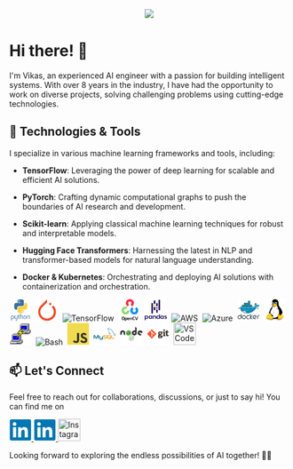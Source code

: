 <div id="header" align="center">
  <img src="https://media.giphy.com/media/v1.Y2lkPTc5MGI3NjExMWFqZ2VmbDdwNzE5cWk2NW53ZmxsMnEwejJ6NnZkcDhyMTJwajh2diZlcD12MV9pbnRlcm5hbF9naWZfYnlfaWQmY3Q9Zw/YiJTlLGomNP3TeJXdE/giphy-downsized-large.gif" width="100"/>
</div>

# Hi there! 👋

I'm Vikas, an experienced AI engineer with a passion for building intelligent systems. With over 8 years in the industry, I have had the opportunity to work on diverse projects, solving challenging problems using cutting-edge technologies.

## 🔧 Technologies & Tools

I specialize in various machine learning frameworks and tools, including:

- **TensorFlow**: Leveraging the power of deep learning for scalable and efficient AI solutions.

- **PyTorch**: Crafting dynamic computational graphs to push the boundaries of AI research and development.

- **Scikit-learn**: Applying classical machine learning techniques for robust and interpretable models.

- **Hugging Face Transformers**: Harnessing the latest in NLP and transformer-based models for natural language understanding.

- **Docker & Kubernetes**: Orchestrating and deploying AI solutions with containerization and orchestration.

<div>
    <img src="https://github.com/devicons/devicon/blob/master/icons/python/python-original-wordmark.svg" title="Python" alt="Python" width="40" height="40"/>&nbsp;
    <img src="https://github.com/devicons/devicon/blob/master/icons/pytorch/pytorch-original.svg" title="PyTorch" alt="PyTorch" width="40" height="40"/>&nbsp;
    <img src="https://user-images.githubusercontent.com/25181517/223639822-2a01e63a-a7f9-4a39-8930-61431541bc06.png" title="TensorFlow" alt="TensorFlow" width="40" height="40"/>&nbsp;
    <img src="https://github.com/devicons/devicon/blob/master/icons/opencv/opencv-original-wordmark.svg" title="OpenCV" alt="OpenCV" width="40" height="40"/>&nbsp;
    <img src="https://github.com/devicons/devicon/blob/master/icons/pandas/pandas-original-wordmark.svg" title="Pandas" alt="Pandas" width="40" height="40"/>&nbsp;
    <img src="https://user-images.githubusercontent.com/25181517/183896132-54262f2e-6d98-41e3-8888-e40ab5a17326.png" title="AWS" alt="AWS" width="40" height="40"/>&nbsp;
    <img src="https://user-images.githubusercontent.com/25181517/183911544-95ad6ba7-09bf-4040-ac44-0adafedb9616.png" title="Azure" alt="Azure" width="40" height="40"/>&nbsp;
    <img src="https://github.com/devicons/devicon/blob/master/icons/docker/docker-original-wordmark.svg" title="Docker" alt="Docker" width="40" height="40"/>&nbsp;
    <img src="https://github.com/devicons/devicon/blob/master/icons/linux/linux-original.svg" title="linux" **alt="linux" width="40" height="40"/>
    <img src="https://github.com/devicons/devicon/blob/master/icons/putty/putty-original.svg" title="Putty" alt="Putty" width="40" height="40"/>&nbsp;
    <img src="https://user-images.githubusercontent.com/25181517/192158606-7c2ef6bd-6e04-47cf-b5bc-da2797cb5bda.png" title="Bash" alt="Bash" width="40" height="40"/>&nbsp;
    <img src="https://github.com/devicons/devicon/blob/master/icons/javascript/javascript-original.svg" title="JavaScript" alt="JavaScript" width="40" height="40"/>&nbsp;
    <img src="https://github.com/devicons/devicon/blob/master/icons/mysql/mysql-original-wordmark.svg" title="MySQL"  alt="MySQL" width="40" height="40"/>&nbsp;
    <img src="https://github.com/devicons/devicon/blob/master/icons/nodejs/nodejs-original-wordmark.svg" title="NodeJS" alt="NodeJS" width="40" height="40"/>&nbsp;
    <img src="https://github.com/devicons/devicon/blob/master/icons/git/git-original-wordmark.svg" title="Git" **alt="Git" width="40" height="40"/>&nbsp;
    <img src="https://user-images.githubusercontent.com/25181517/192108891-d86b6220-e232-423a-bf5f-90903e6887c3.png" title="VSCode" **alt="VSCode" width="40" height="40"/>&nbsp;
    
</div>

## 📫 Let's Connect

Feel free to reach out for collaborations, discussions, or just to say hi! You can find me on 

<a href="https://www.linkedin.com/in/vikasbhatnr/">
<img src="https://github.com/devicons/devicon/blob/master/icons/linkedin/linkedin-original.svg" title="LinkedIn" **alt="LinkedIn" width="40" height="40"/>
</a>
<a href="https://twitter.com/vikasbhat99">
<img src="https://github.com/devicons/devicon/blob/master/icons/linkedin/linkedin-original.svg" title="Twitter" **alt="Twitter" width="40" height="40"/>
</a>
<a href="https://www.instagram.com/vikas_bhat/">
<img src="https://github.com/gauravghongde/social-icons/SVG/Color/Instagram.svg" title="Instagram" **alt="Instagram" width="40" height="40"/>
</a>

Looking forward to exploring the endless possibilities of AI together! 🤖✨
